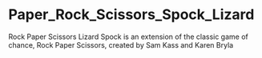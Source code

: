 # Paper_Rock_Scissors_Spock_Lizard
Rock Paper Scissors Lizard Spock is an extension of the classic game of chance, Rock Paper Scissors, created by Sam Kass and Karen Bryla
